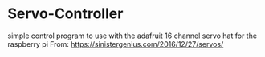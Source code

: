 # Servo-Controller
simple control program to use with the adafruit 16 channel servo hat for the raspberry pi
From: https://sinistergenius.com/2016/12/27/servos/
